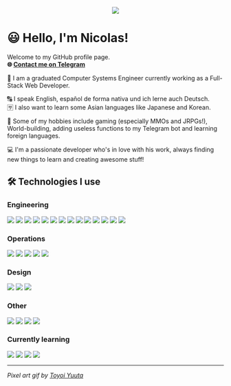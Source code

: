 <p align="center">
  <img src="https://64.media.tumblr.com/2b0ec5e7d4763b0cc6aaba6982be379c/tumblr_occujlvMQE1qze3hdo1_r2_500.gifv" />
</p>

# 😃 Hello, I'm Nicolas!

Welcome to my GitHub profile page.  
**🌐 <a href="https://t.me/dhnik">Contact me on Telegram</a>**

📐 I am a graduated Computer Systems Engineer currently working as a Full-Stack Web Developer.   

🔠 󠁧󠁢󠁥󠁮󠁧󠁿I speak English, español de forma nativa und ich lerne auch Deutsch.   
🈂️ I also want to learn some Asian languages like Japanese and Korean.

👾 Some of my hobbies include gaming (especially MMOs and JRPGs!), World-building, adding useless functions to my Telegram bot and learning foreign languages.

💻 I'm a passionate developer who's in love with his work, always finding new things to learn and creating awesome stuff!

## 🛠 Technologies I use

### Engineering
![](https://img.shields.io/badge/-HTML5/EJS-952F13?style=flat-square)
![](https://img.shields.io/badge/-CSS3/SASS-0F4B76?style=flat-square)
![](https://img.shields.io/badge/-JavaScript/TypeScript-544E21?style=flat-square)
![](https://img.shields.io/badge/-React-245966?style=flat-square)
![](https://img.shields.io/badge/-Redux/Saga%20Saga-643DA4?style=flat-square)
![](https://img.shields.io/badge/-Bootstrap/Material%20UI-563D7C?style=flat-square)
![](https://img.shields.io/badge/-Styled%20Components-8B2345?style=flat-square)
![](https://img.shields.io/badge/-Node.js-1F5D1F?style=flat-square)
![](https://img.shields.io/badge/-Next.js/Gatsby.js-333333?style=flat-square)
![](https://img.shields.io/badge/-Express.js-1B0308?style=flat-square)
![](https://img.shields.io/badge/-Adonis.js/NestJS-430A16?style=flat-square)
![](https://img.shields.io/badge/-MySQL/SQLite-2F536F?style=flat-square)
![](https://img.shields.io/badge/-Webpack-0000FF?style=flat-square)
![](https://img.shields.io/badge/-Mocha/Chai/Jest/Enzyme-514A2A?style=flat-square)

### Operations
![](https://img.shields.io/badge/-Nginx-103BBB?style=flat-square)
![](https://img.shields.io/badge/-Heroku-430098?style=flat-square)
![](https://img.shields.io/badge/-Docker-0A5085?style=flat-square)
![](https://img.shields.io/badge/-DigitalOcean-0052A3?style=flat-square)
![](https://img.shields.io/badge/-Google%20Cloud%20Platform-4B3DA9?style=flat-square)

### Design
![](https://img.shields.io/badge/-Figma-972907?style=flat-square)
![](https://img.shields.io/badge/-Photoshop-010A90?style=flat-square)
![](https://img.shields.io/badge/-Basic%20Video%20Editing-2F231E?style=flat-square)

### Other
![](https://img.shields.io/badge/-Git-8A1D0A?style=flat-square)
![](https://img.shields.io/badge/-C++-00599C?style=flat-square)
![](https://img.shields.io/badge/-Qt5-144D1B?style=flat-square)
![](https://img.shields.io/badge/-Basic%20R&S%20with%20Cisco%20devices-004770?style=flat-square)

### Currently learning
![](https://img.shields.io/badge/-Apollo/GraphQL-311C87?style=flat-square)
![](https://img.shields.io/badge/-Python-214A69?style=flat-square)
![](https://img.shields.io/badge/-Django-092E20?style=flat-square)
![](https://img.shields.io/badge/-Flask-555555?style=flat-square)

<hr/>

*Pixel art gif by <a href="https://1041uuu.tumblr.com/">Toyoi Yuuta</a>*
